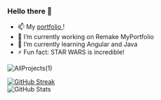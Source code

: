 ### Hello there 👋

- 📫 My [ portfolio ](https://jpss14-portfolio.vercel.app/)!
- 🔭 I’m currently working on Remake MyPortfolio
- 🌱 I’m currently learning Angular and Java
  <!-- - 👯 I’m looking to collaborate on ... -->
  <!-- - 🤔 I’m looking for help with Java -->
    <!-- - 💬 Ask me about ... -->
    <!-- - 📫 How to reach me: ... -->
    <!-- - 😄 Pronouns: ... -->
- ⚡ Fun fact: STAR WARS is incredible!

![AllProjects(1)](https://github.com/user-attachments/assets/c334ea6a-5369-4650-b629-9bcf37f364fd)

<!-- <img src="https://github.com/user-attachments/assets/711750ea-6b62-4f0f-b6fc-7b68fcc56371" class="logo"> -->
<!-- ![Cars Register(1)](https://github.com/user-attachments/assets/711750ea-6b62-4f0f-b6fc-7b68fcc56371) -->
<!--
**JPSS14/JPSS14** is a ✨ _special_ ✨ repository because its `README.md` (this file) appears on your GitHub profile.
Here are some ideas to get you started:
-->
<!-- #54daf8-->

[![GitHub Streak](https://streak-stats.demolab.com/?user=jpss14&background=000&ring=D93D04&currStreakNum=D91111&sideNums=54daf8&border=54daf8&stroke=46B4CD&dates=fff&sideLabels=46B4CD)](https://git.io/streak-stats)
<br/>
![GitHub Stats](https://github-readme-stats.vercel.app/api?username=jpss14&bg_color=000&title_color=54daf8&icon_color=54daf8&border_color=54daf8&show_icons=true&text_color=fff)
<br/>

<!--
![Top Langs](https://github-readme-stats-git-masterrstaa-rickstaa.vercel.app/api/top-langs/?username=jpss14&layout=compact&bg_color=000&border_color=30A3DC&title_color=E94D5F&text_color=FFF)
-->
